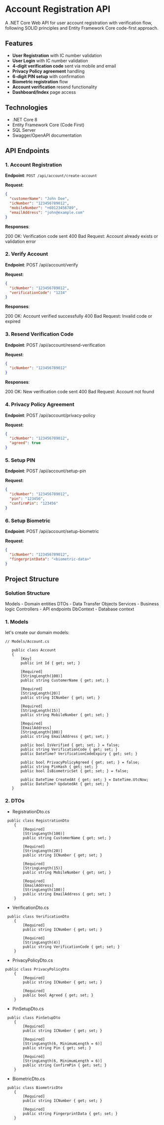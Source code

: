 # Account Registration API

A .NET Core Web API for user account registration with verification flow, following SOLID principles and Entity Framework Core code-first approach.

## Features

- **User Registration** with IC number validation
- **User Login** with IC number validation
- **4-digit verification code** sent via mobile and email
- **Privacy Policy agreement** handling
- **6-digit PIN setup** with confirmation
- **Biometric registration** flow
- **Account verification** resend functionality
- **Dashboard/Index** page access
  
## Technologies

- .NET Core 8
- Entity Framework Core (Code First)
- SQL Server
- Swagger/OpenAPI documentation

## API Endpoints

### 1. Account Registration

**Endpoint**: `POST /api/account/create-account`

**Request**:
```json
{
  "customerName": "John Doe",
  "icNumber": "123456789012",
  "mobileNumber": "+60123456789",
  "emailAddress": "john@example.com"
}
```
**Responses**:

200 OK: Verification code sent
400 Bad Request: Account already exists or validation error

### 2. Verify Account
**Endpoint**: POST /api/account/verify

**Request**:

```json
{
  "icNumber": "123456789012",
  "verificationCode": "1234"
}
```
**Responses**:

200 OK: Account verified successfully
400 Bad Request: Invalid code or expired

### 3. Resend Verification Code
**Endpoint**: POST /api/account/resend-verification

**Request**:

```json
{
  "icNumber": "123456789012"
}
```
**Responses**:

200 OK: New verification code sent
400 Bad Request: Account not found

### 4. Privacy Policy Agreement
**Endpoint**: POST /api/account/privacy-policy

**Request**:

```json
{
  "icNumber": "123456789012",
  "agreed": true
}
```
### 5. Setup PIN
**Endpoint**: POST /api/account/setup-pin

**Request**:

```json
{
  "icNumber": "123456789012",
  "pin": "123456",
  "confirmPin": "123456"
}
```
### 6. Setup Biometric
**Endpoint**: POST /api/account/setup-biometric

**Request**:

```json
{
  "icNumber": "123456789012",
  "fingerprintData": "<biometric-data>"
}
```

## Project Structure

### Solution Structure

Models - Domain entities
DTOs - Data Transfer Objects
Services - Business logic
Controllers - API endpoints
DbContext - Database context

### 1. Models
 let's create our domain models:

 ```
// Models/Account.cs

    public class Account
    {
        [Key]
        public int Id { get; set; }
        
        [Required]
        [StringLength(100)]
        public string CustomerName { get; set; }
        
        [Required]
        [StringLength(20)]
        public string ICNumber { get; set; }
        
        [Required]
        [StringLength(15)]
        public string MobileNumber { get; set; }
        
        [Required]
        [EmailAddress]
        [StringLength(100)]
        public string EmailAddress { get; set; }
        
        public bool IsVerified { get; set; } = false;
        public string VerificationCode { get; set; }
        public DateTime? VerificationCodeExpiry { get; set; }
        
        public bool PrivacyPolicyAgreed { get; set; } = false;
        public string PinHash { get; set; }
        public bool IsBiometricSet { get; set; } = false;
        
        public DateTime CreatedAt { get; set; } = DateTime.UtcNow;
        public DateTime? UpdatedAt { get; set; }
    }
```

### 2. DTOs
- RegistrationDto.cs

```
 public class RegistrationDto
    {
        [Required]
        [StringLength(100)]
        public string CustomerName { get; set; }

        [Required]
        [StringLength(20)]
        public string ICNumber { get; set; }

        [Required]
        [StringLength(15)]
        public string MobileNumber { get; set; }

        [Required]
        [EmailAddress]
        [StringLength(100)]
        public string EmailAddress { get; set; }
    }
```

- VerificationDto.cs

```
 public class VerificationDto
    {
        [Required]
        public string ICNumber { get; set; }
        
        [Required]
        [StringLength(4)]
        public string VerificationCode { get; set; }
    }
```

- PrivacyPolicyDto.cs

```
public class PrivacyPolicyDto
    {
        [Required]
        public string ICNumber { get; set; }
        
        [Required]
        public bool Agreed { get; set; }
    }
```

- PinSetupDto.cs

```
 public class PinSetupDto
    {
        [Required]
        public string ICNumber { get; set; }
        
        [Required]
        [StringLength(6, MinimumLength = 6)]
        public string Pin { get; set; }
        
        [Required]
        [StringLength(6, MinimumLength = 6)]
        public string ConfirmPin { get; set; }
    }
```

- BiometricDto.cs

```
 public class BiometricDto
    {
        [Required]
        public string ICNumber { get; set; }
        
        [Required]
        public string FingerprintData { get; set; }
    }
```

